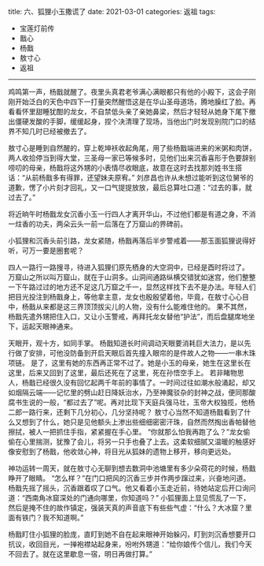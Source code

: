 title: 六、狐狸小玉撒谎了
date: 2021-03-01
categories: 返祖
tags:
- 宝莲灯前传
- 戬心
- 杨戬
- 敖寸心
- 返祖
---

鸡鸣第一声，杨戬就醒了。夜里头真君老爷满心满眼都只有他的小殿下，这会子刚刚开始泛白的天色中四下一打量突然醒悟这是在华山圣母道场，腾地臊红了脸。再看看怀里甜睡犹酣的龙女，不自禁低头亲了亲她鼻梁，然后才轻轻从她身下尾下撤出僵硬发酸的手脚，缓缓起身，捏个决清理了现场，当他出门时发现别院门口的结界不知几时已经被撤去了。<!--more-->

敖寸心是睡到自然醒的，穿上乾坤袄收起角尾，用了些杨戬端进来的米粥和肉饼，两人收拾停当到得大堂，三圣母一家已等候多时，见他们出来沉香喜形于色要辞别唠叨的母亲，杨戬将这外甥的小表情尽收眼底，故意在这时去找那刘姓书生搭话：“从前杨戬多有得罪，还望妹夫原宥。”
刘彦昌也许从未想过能听到这位舅爷的道歉，愣了小片刻才回礼，又一口气提提放放，最后总算吐口道：“过去的事，就过去了。”

将近晌午时杨戬龙女沉香小玉一行四人才离开华山，不过他们都是有道之身，不消一炷香的功夫，两朵云头一前一后落在了万窟山的界碑前。

小狐狸和沉香头前引路，龙女紧随，杨戬再落后半步警戒着——那玉面狐狸说得好听，可万一要是圈套呢？

四人一路行一路搜寻，待进入狐狸们原先栖身的大空洞中，已经是酉时将过了。
万窟山之所以叫万窟山，就在于山洞多。山洞间通路纵横交错犹如迷宫，他们整整一下午路过过的地方还不足这几万窟之千一，显然这样找下去不是办法。年轻人们把目光投注到杨戬身上，等他拿主意，龙女也殷殷望着他，毕竟，在敖寸心心目中，杨戬从来都是这三界顶顶拔尖儿的人物，没有什么能难住他的。
果不其然，杨戬先遣外甥把住入口，又让小玉警戒，再拜托龙女替他“护法”，而后盘腿席地坐下，运起天眼神通来。

天眼开，观十方，如同手掌。
杨戬知道长时间调动天眼要消耗巨大法力，是以先行做了安排，可他没防备到开启天眼后首先撞入眼帘的是件故人之物——一串木珠项链。
是了，这里有她的东西再正常不过了。她是小玉的母亲，她生在这里长在这里，后来又回到了这里，最后还死在了这里，死在孙悟空手上。
若非睹物思人，杨戬已经很久没有回忆起两千年前的事情了。一时间过往如潮水般涌起，却又如烟隔云端——记忆里的劈山赶日降妖治水，乃至神魔驳杂的封神之战，便同那酸腐书生说的一般，“都过去了”呢。再对比现下天庭兵强马壮，玉帝大权独揽，他杨二郎一路行来，还剩下几分初心，几分坚持呢？
敖寸心当然不知道杨戬看到了什么又想到了什么，她只是见他额头上渗出些细细密密汗珠，自然而然掏出香帕替他擦拭，被人一把抓住手指，紧紧握在手心里。
“你就那么怕我再跑了么？”龙女偷偷在心里揣测，犹豫了会儿，将另一只手也叠了上去。这柔软细腻又温暖的触感好像安慰到了杨戬，他收敛心神，将目光从狐妹的遗物上移开，移向更远处。

神功运转一周天，就在敖寸心无聊到想去数洞中池塘里有多少朵荷花的时候，杨戬睁开了眼睛。
“怎么样？”在门口把风的沉香三步并作两步蹿过来，兴奋地问道。
杨戬先摇了摇头，沉香跟着叹了口气。他又看着小玉走近前，待她站定后开口询问道：“西南角冰窟深处的门通向哪里，你知道吗？”
小狐狸面上显见慌乱了一下，然后是掩不住的故作镇定，强装天真的声音底下有些些气虚：“什么？大冰窟？里面有铁门？我不知道啊。”

杨戬盯住小狐狸的脸庞，直盯到她不自在起来眼神开始躲闪，盯到刘沉香想要开口抗议，收回目光，一掸袍襟站起身来，吩咐外甥道：“给你娘传个信儿，我们今天不回去了。就在这里歇息一宿，明日再做打算。”
